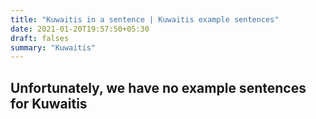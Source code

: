 ```yaml
---
title: "Kuwaitis in a sentence | Kuwaitis example sentences"
date: 2021-01-20T19:57:50+05:30
draft: falses
summary: "Kuwaitis"
---
```

## Unfortunately, we have no example sentences for Kuwaitis                 
